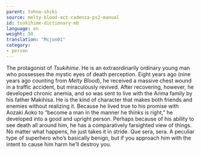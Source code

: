 ```yaml
---
parent: tohno-shiki
source: melty-blood-act-cadenza-ps2-manual
id: tsukihime-dictionary-mb
language: en
weight: 50
translation: "Mcjon01"
category:
- person
---
```


The protagonist of *Tsukihime*. He is an extraordinarily ordinary young man who possesses the mystic eyes of death perception.
Eight years ago (nine years ago counting from *Melty Blood*), he received a massive chest wound in a traffic accident, but miraculously revived. After recovering, however, he developed chronic anemia, and so was sent to live with the Arima family by his father Makihisa.
He is the kind of character that makes both friends and enemies without realizing it.
Because he lived true to his promise with Aozaki Aoko to “become a man in the manner he thinks is right,” he developed into a good and upright person. Perhaps because of his ability to see death all around him, he has a comparatively farsighted view of things. No matter what happens, he just takes it in stride. Que sera, sera.
A peculiar type of superhero who’s basically benign, but if you approach him with the intent to cause him harm he’ll destroy you.
